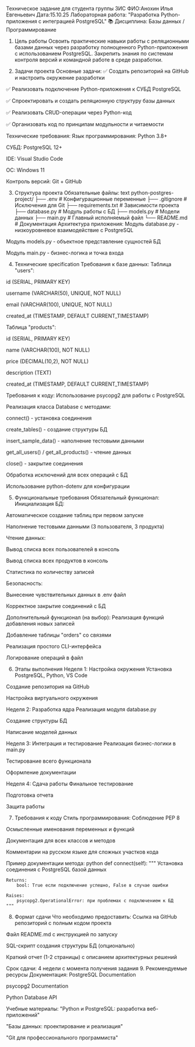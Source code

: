 Техническое задание для студента группы 3ИС
ФИО:Анохин Илья Евгеньевич
Дата:15.10.25
Лабораторная работа: "Разработка Python-приложения с интеграцией PostgreSQL"
📚 Дисциплина: Базы данных / Программирование
1. Цель работы
Освоить практические навыки работы с реляционными базами данных через разработку полноценного Python-приложения с использованием PostgreSQL. Закрепить знания по системам контроля версий и командной работе в среде разработки.

2. Задачи проекта
Основные задачи:
✅ Создать репозиторий на GitHub и настроить окружение разработки

✅ Реализовать подключение Python-приложения к СУБД PostgreSQL

✅ Спроектировать и создать реляционную структуру базы данных

✅ Реализовать CRUD-операции через Python-код

✅ Организовать код по принципам модульности и читаемости

Технические требования:
Язык программирования: Python 3.8+

СУБД: PostgreSQL 12+

IDE: Visual Studio Code

ОС: Windows 11

Контроль версий: Git + GitHub

3. Структура проекта
Обязательные файлы:
text
python-postgres-project/
├── .env                    # Конфигурационные переменные
├── .gitignore             # Исключения для Git
├── requirements.txt       # Зависимости проекта
├── database.py           # Модуль работы с БД
├── models.py             # Модели данных
├── main.py               # Главный исполняемый файл
└── README.md             # Документация
Архитектура приложения:
Модуль database.py - низкоуровневое взаимодействие с PostgreSQL

Модуль models.py - объектное представление сущностей БД

Модуль main.py - бизнес-логика и точка входа

4. Технические specification
Требования к базе данных:
Таблица "users":

id (SERIAL, PRIMARY KEY)

username (VARCHAR(50), UNIQUE, NOT NULL)

email (VARCHAR(100), UNIQUE, NOT NULL)

created_at (TIMESTAMP, DEFAULT CURRENT_TIMESTAMP)

Таблица "products":

id (SERIAL, PRIMARY KEY)

name (VARCHAR(100), NOT NULL)

price (DECIMAL(10,2), NOT NULL)

description (TEXT)

created_at (TIMESTAMP, DEFAULT CURRENT_TIMESTAMP)

Требования к коду:
Использование psycopg2 для работы с PostgreSQL

Реализация класса Database с методами:

connect() - установка соединения

create_tables() - создание структуры БД

insert_sample_data() - наполнение тестовыми данными

get_all_users() / get_all_products() - чтение данных

close() - закрытие соединения

Обработка исключений для всех операций с БД

Использование python-dotenv для конфигурации

5. Функциональные требования
Обязательный функционал:
Инициализация БД:

Автоматическое создание таблиц при первом запуске

Наполнение тестовыми данными (3 пользователя, 3 продукта)

Чтение данных:

Вывод списка всех пользователей в консоль

Вывод списка всех продуктов в консоль

Статистика по количеству записей

Безопасность:

Вынесение чувствительных данных в .env файл

Корректное закрытие соединений с БД

Дополнительный функционал (на выбор):
Реализация функций добавления новых записей

Добавление таблицы "orders" со связями

Реализация простого CLI-интерфейса

Логирование операций в файл

6. Этапы выполнения
Неделя 1: Настройка окружения
Установка PostgreSQL, Python, VS Code

Создание репозитория на GitHub

Настройка виртуального окружения

Неделя 2: Разработка ядра
Реализация модуля database.py

Создание структуры БД

Написание моделей данных

Неделя 3: Интеграция и тестирование
Реализация бизнес-логики в main.py

Тестирование всего функционала

Оформление документации

Неделя 4: Сдача работы
Финальное тестирование

Подготовка отчета

Защита работы

7. Требования к коду
Стиль программирования:
Соблюдение PEP 8

Осмысленные именования переменных и функций

Документация для всех классов и методов

Комментарии на русском языке для сложных участков кода

Пример документации метода:
python
def connect(self):
    """
    Установка соединения с PostgreSQL базой данных
    
    Returns:
        bool: True если подключение успешно, False в случае ошибки
        
    Raises:
        psycopg2.OperationalError: при проблемах с подключением к БД
    """
8. Формат сдачи
Что необходимо предоставить:
Ссылка на GitHub репозиторий с полным кодом проекта

Файл README.md с инструкцией по запуску

SQL-скрипт создания структуры БД (опционально)

Краткий отчет (1-2 страницы) с описанием архитектурных решений

Срок сдачи: 4 недели с момента получения задания
9. Рекомендуемые ресурсы
Документация:
PostgreSQL Documentation

psycopg2 Documentation

Python Database API

Учебные материалы:
"Python и PostgreSQL: разработка веб-приложений"

"Базы данных: проектирование и реализация"

"Git для профессионального программиста"

